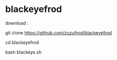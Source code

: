 # blackeyefrod

download :

git clone https://github.com/zuzufrod/blackeyefrod

cd blackeyefrod

bash blackeye.sh

